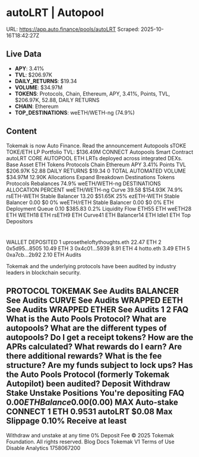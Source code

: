 # autoLRT | Autopool

URL: https://app.auto.finance/pools/autoLRT
Scraped: 2025-10-16T18:42:27Z

## Live Data

- **APY**: 3.41%
- **TVL**: $206.97K
- **DAILY_RETURNS**: $19.34
- **VOLUME**: $34.97M
- **TOKENS**: Protocols, Chain, Ethereum, APY, 3.41%, Points, TVL, $206.97K, 52.88, DAILY RETURNS
- **CHAIN**: Ethereum
- **TOP_DESTINATIONS**: weETH/WETH-ng (74.9%)

## Content

Tokemak is now Auto Finance.
Read the announcement
Autopools
sTOKE
TOKE/ETH
LP
Portfolio
TVL:
$136.49M
CONNECT
Autopools
Smart Contract
autoLRT
CORE AUTOPOOL
ETH LRTs deployed across integrated DEXs.
Base Asset
ETH
Tokens
Protocols
Chain
Ethereum
APY
3.41%
Points
TVL
$206.97K
52.88
DAILY RETURNS
$19.34
0
TOTAL AUTOMATED VOLUME
$34.97M
12.90K
Allocations
Expand
Breakdown
Destinations
Tokens
Protocols
Rebalances
74.9%
weETH/WETH-ng
DESTINATIONS
ALLOCATION
PERCENT
weETH/WETH-ng
Curve
39.58
$154.93K
74.9%
rsETH-WETH Stable
Balancer
13.20
$51.65K
25%
ezETH-WETH Stable
Balancer
0.00
$0
0%
weETH/rETH Stable
Balancer
0.00
$0
0%
ETH
Deployment Queue
0.10
$385.83
0.2%
Liquidity Flow
ETH55 ETH
weETH28 ETH
WETH18 ETH
rsETH9 ETH
Curve41 ETH
Balancer14 ETH
Idle1 ETH
Top Depositors
#
WALLET
DEPOSITED
1
uprosetheloftythoughts.eth
22.47 ETH
2
0x5d95...8505
10.49 ETH
3
0x4c01...5939
8.91 ETH
4
hotto.eth
3.49 ETH
5
0xa7cb...2b92
2.10 ETH
Audits

Tokemak and the underlying protocols have been audited by industry leaders in blockchain security.

PROTOCOL
TOKEMAK
See Audits
BALANCER
See Audits
CURVE
See Audits
WRAPPED EETH
See Audits
WRAPPED ETHER
See Audits
1
2
FAQ
What is the Auto Pools Protocol?
What are autopools?
What are the different types of autopools?
Do I get a receipt tokens?
How are the APRs calculated?
What rewards do I earn?
Are there additional rewards?
What is the fee structure?
Are my funds subject to lock ups?
Has the Auto Pools Protocol (formerly Tokemak Autopilot) been audited?
Deposit
Withdraw
Stake
Unstake
Positions
You're depositing
FAQ
$0.00
ETH
Balance 0.00
($0.00)
MAX
Auto-stake
CONNECT
1 ETH
0.9531 autoLRT
$0.08
Max Slippage
0.10%
Receive at least
-
Withdraw and unstake at any time
0% Deposit Fee
© 2025 Tokemak Foundation. All rights reserved.
Blog
Docs
Tokemak V1
Terms of Use
Disable Analytics
1758067200